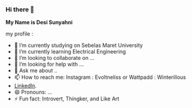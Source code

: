 ### Hi there 👋


**My Name is Desi Sunyahni**

my profile :

- 🔭 I’m currently studying on Sebelas Maret University
- 🌱 I’m currently learning Electrical Engineering
- 👯 I’m looking to collaborate on ...
- 🤔 I’m looking for help with ...
- 💬 Ask me about ..
- 📫 How to reach me: Instagram : Evoltneliss or Wattpadd : Winterillous
- [LinkedIn](https://www.linkedin.com/in/desi-sunyahni).
- 😄 Pronouns: ...
- ⚡ Fun fact: Introvert, Thingker, and Like Art

